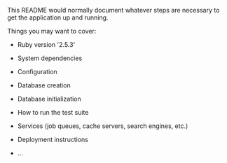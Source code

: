
This README would normally document whatever steps are necessary to get the
application up and running.

Things you may want to cover:

* Ruby version
'2.5.3'
* System dependencies

* Configuration

* Database creation

* Database initialization

* How to run the test suite

* Services (job queues, cache servers, search engines, etc.)

* Deployment instructions

* ...